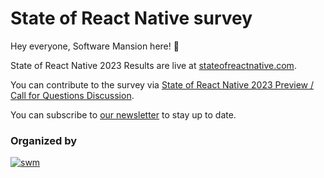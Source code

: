 # State of React Native survey

Hey everyone, Software Mansion here! 👋

State of React Native 2023 Results are live at [stateofreactnative.com](https://results.stateofreactnative.com/).

You can contribute to the survey via [State of React Native 2023 Preview / Call for Questions Discussion](https://github.com/software-mansion/state-of-react-native/discussions/6).

You can subscribe to [our newsletter](https://stateofreactnative.com/) to stay up to date.

### Organized by

[![swm](https://logo.swmansion.com/logo?color=white&variant=desktop&width=200&tag=react-native-reanimated-github 'Software Mansion')](https://swmansion.com)

